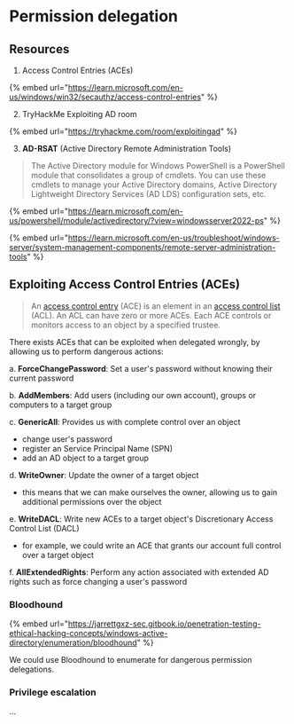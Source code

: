 # Permission delegation

## Resources

1. Access Control Entries (ACEs)

{% embed url="https://learn.microsoft.com/en-us/windows/win32/secauthz/access-control-entries" %}

2. TryHackMe Exploiting AD room

{% embed url="https://tryhackme.com/room/exploitingad" %}

3. **AD-RSAT** (Active Directory Remote Administration Tools)

> The Active Directory module for Windows PowerShell is a PowerShell module that consolidates a group of cmdlets. You can use these cmdlets to manage your Active Directory domains, Active Directory Lightweight Directory Services (AD LDS) configuration sets, etc.

{% embed url="https://learn.microsoft.com/en-us/powershell/module/activedirectory/?view=windowsserver2022-ps" %}

{% embed url="https://learn.microsoft.com/en-us/troubleshoot/windows-server/system-management-components/remote-server-administration-tools" %}

## Exploiting Access Control Entries (ACEs)

> An [access control entry](https://learn.microsoft.com/en-us/windows/win32/SecGloss/a-gly) (ACE) is an element in an [access control list](https://learn.microsoft.com/en-us/windows/win32/SecGloss/a-gly) (ACL). An ACL can have zero or more ACEs. Each ACE controls or monitors access to an object by a specified trustee.

There exists ACEs that can be exploited when delegated wrongly, by allowing us to perform dangerous actions:

a. **ForceChangePassword**: Set a user's password without knowing their current password

b. **AddMembers**: Add users (including our own account), groups or computers to a target group

c. **GenericAll**: Provides us with complete control over an object

* change user's password
* register an Service Principal Name (SPN)
* add an AD object to a target group

d. **WriteOwner**: Update the owner of a target object

* this means that we can make ourselves the owner, allowing us to gain additional permissions over the object

e. **WriteDACL**: Write new ACEs to a target object's Discretionary Access Control List (DACL)&#x20;

* for example, we could write an ACE that grants our account full control over a target object

f. **AllExtendedRights**: Perform any action associated with extended AD rights such as force changing a user's password

### Bloodhound

{% embed url="https://jarrettgxz-sec.gitbook.io/penetration-testing-ethical-hacking-concepts/windows-active-directory/enumeration/bloodhound" %}

We could use Bloodhound to enumerate for dangerous permission delegations.

### Privilege escalation

...

